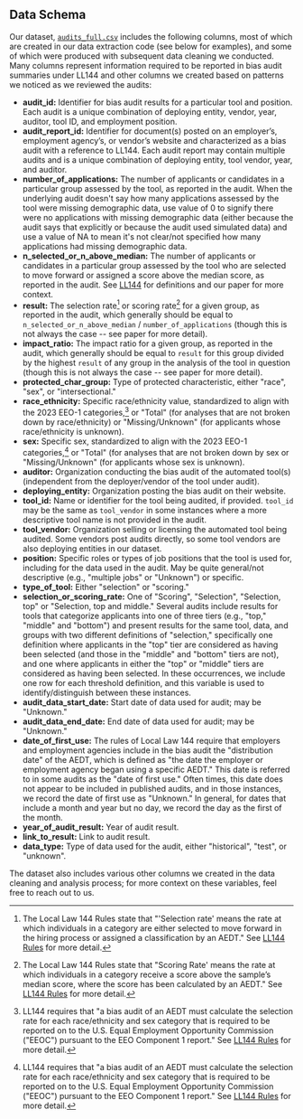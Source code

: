 ## Data Schema

Our dataset, [`audits_full.csv`](audits/audits_full.csv) includes the following columns, most of which are created in our data extraction code (see below for examples), and some of which were produced with subsequent data cleaning we conducted. Many columns represent information required to be reported in bias audit summaries under LL144 and other columns we created based on patterns we noticed as we reviewed the audits: 

- **audit_id:** Identifier for bias audit results for a particular tool and position. Each audit is a unique combination of deploying entity, vendor, year, auditor, tool ID, and employment position.
- **audit_report_id:** Identifier for document(s) posted on an employer’s, employment agency’s, or vendor’s website and characterized as a bias audit with a reference to LL144. Each audit report may contain multiple audits and is a unique
combination of deploying entity, tool vendor, year, and auditor.
- **number_of_applications:** The number of applicants or candidates in a particular group assessed by the tool, as reported in the audit. When the underlying audit doesn't say how many applications assessed by the tool were missing demographic data, use value of 0 to signify there were no applications with missing demographic data (either because the audit says that explicitly or because the audit used simulated data) and use a value of NA to mean it's not clear/not specified how many applications had missing demographic data. 
- **n_selected_or_n_above_median:** The number of applicants or candidates in a particular group assessed by the tool who are selected to move forward or assigned a score above the median score, as reported in the audit. See [LL144](https://rules.cityofnewyork.us/wp-content/uploads/2023/04/DCWP-NOA-for-Use-of-Automated-Employment-Decisionmaking-Tools-2.pdf) for definitions and our paper for more context. 
- **result:** The selection rate[^1] or scoring rate[^2] for a given group, as reported in the audit, which generally should be equal to `n_selected_or_n_above_median` / `number_of_applications` (though this is not always the case -- see paper for more detail).
- **impact_ratio:** The impact ratio for a given group, as reported in the audit, which generally should be equal to `result` for this group divided by the highest `result` of any group in the analysis of the tool in question (though this is not always the case -- see paper for more detail).
- **protected_char_group:** Type of protected characteristic, either "race", "sex", or "intersectional." 
- **race_ethnicity:** Specific race/ethnicity value, standardized to align with the 2023 EEO-1 categories,[^3] or "Total" (for analyses that are not broken down by race/ethnicity) or "Missing/Unknown" (for applicants whose race/ethnicity is  unknown).
- **sex:** Specific sex, standardized to align with the 2023 EEO-1 categories,[^3] or "Total" (for analyses that are not broken down by sex or "Missing/Unknown" (for applicants whose sex is  unknown).
- **auditor:** Organization conducting the bias audit of the automated tool(s) (independent from the deployer/vendor of the tool under audit). 
- **deploying_entity:** Organization posting the bias audit on their website.
- **tool_id:** Name or identifier for the tool being audited, if provided. `tool_id` may be the same as `tool_vendor` in some instances where a more descriptive tool name is not provided in the audit. 
- **tool_vendor:** Organization selling or licensing the automated tool being audited. Some vendors post audits directly, so some tool vendors are also deploying entities in our dataset. 
- **position:** Specific roles or types of job positions that the tool is used for, including for the data used in the audit. May be quite general/not descriptive (e.g., "multiple jobs" or "Unknown") or specific. 
- **type_of_tool:** Either "selection" or "scoring."
- **selection_or_scoring_rate:** One of "Scoring", "Selection", "Selection, top" or "Selection, top and middle." Several audits include results for tools that categorize applicants into one of three tiers (e.g., "top," "middle" and "bottom") and present results for the same tool, data, and groups with two different definitions of "selection," specifically one definition where applicants in the "top" tier are considered as having been selected (and those in the "middle" and "bottom" tiers are not), and one where applicants in either the "top" or "middle" tiers are considered as having been selected. In these occurrences, we include one row for each threshold definition, and this variable is used to identify/distinguish between these instances. 
- **audit_data_start_date:** Start date of data used for audit; may be "Unknown."
- **audit_data_end_date:** End date of data used for audit; may be "Unknown." 
- **date_of_first_use:** The rules of Local Law 144 require that employers and employment agencies include in the bias audit the "distribution date" of the AEDT, which is defined as "the date the employer or employment agency began using a specific AEDT." This date is referred to in some audits as the "date of first use." Often times, this date does not appear to be included in published audits, and in those instances, we record the date of first use as "Unknown." In general, for dates that include a month and year but no day, we record the day as the first of the month. 
- **year_of_audit_result:** Year of audit result. 
- **link_to_result:** Link to audit result. 
- **data_type:** Type of data used for the audit, either "historical", "test", or "unknown". 

The dataset also includes various other columns we created in the data cleaning and analysis process; for more context on these variables, feel free to reach out to us. 

[^1]: The Local Law 144 Rules state that "'Selection rate' means the rate at which individuals in a category are either selected to move forward in the hiring process or assigned a classification by an AEDT." See [LL144 Rules](https://rules.cityofnewyork.us/wp-content/uploads/2023/04/DCWP-NOA-for-Use-of-Automated-Employment-Decisionmaking-Tools-2.pdf) for more detail.
[^2]: The Local Law 144 Rules state that "Scoring Rate' means the rate at which individuals in a category receive a score above the sample’s median score, where the score has been calculated by an AEDT." See [LL144 Rules](https://rules.cityofnewyork.us/wp-content/uploads/2023/04/DCWP-NOA-for-Use-of-Automated-Employment-Decisionmaking-Tools-2.pdf) for more detail.
[^3]: LL144 requires that "a bias audit of an AEDT must calculate the selection rate for each race/ethnicity and
sex category that is required to be reported on to the U.S. Equal Employment Opportunity Commission ("EEOC")
pursuant to the EEO Component 1 report." See [LL144 Rules](https://rules.cityofnewyork.us/wp-content/uploads/2023/04/DCWP-NOA-for-Use-of-Automated-Employment-Decisionmaking-Tools-2.pdf) for more detail.

